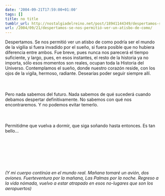```yaml
---
date: '2004-09-21T17:59:00+01:00'
tags: []
title: no title
tumblr_url: http://nostalgiadelreino.net/post/18941144349/despertamos-se-nos-permitió-ver-un-atisbo-de-como
url: /2004/09/21/despertamos-se-nos-permitió-ver-un-atisbo-de-como/
---
```


<p>Despertamos. Se nos permitió ver un atisbo de como podría ser el mundo de la vigilia si fuera invadido por el sueño, si fuera posible que no hubiera diferencia entre ambos. Fue breve, pues nunca nos parecerá el tiempo suficiente, y largo, pues, en esos instantes, el resto de la historia ya no importa, sólo esos momentos son reales, ocupan toda la Historia del Universo. Contemplamos el sueño, donde nuestro corazón reside,  con los ojos de la vigila, hermoso, radiante. Desearías poder seguir siempre allí.<br/><br/><br/><br/>Pero nada sabemos del futuro. Nada sabemos de qué sucederá cuando debamos despertar definitivamente. No sabemos con qué nos encontraremos. Y no podemos evitar temerlo.<br/><br/><br/><br/>Permitidme que vuelva a dormir, que siga soñando hasta entonces. Es tan bello&hellip;<br/><br/><br/><br/><br/><br/><br/><br/><em>(Y mi cuerpo continúa en el mundo real. Mañana tomaré un avión, dos aviones. Fuerteventura por la mañana, Las Palmas por la noche. Regreso a la vida nómada, vuelvo a estar atrapado en esos no-lugares que son los aeropuertos)</em></p><div class="blogger-post-footer"><img width="1" height="1" src="https://blogger.googleusercontent.com/tracker/1180118427259117074-8054443029839685457?l=nostalgiadelreino.blogspot.com" alt=""/></div>